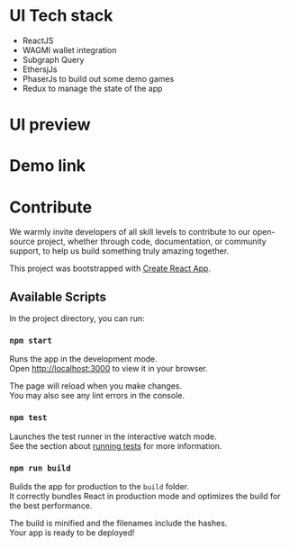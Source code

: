 # UI Tech stack
 - ReactJS
 - WAGMI wallet integration
 - Subgraph Query
 - EthersjJs
 - PhaserJs to build out some demo games
 - Redux to manage the state of the app

# UI preview

# Demo link


# Contribute
We warmly invite developers of all skill levels to contribute to our open-source project, whether through code, documentation, or community support, to help us build something truly amazing together.

This project was bootstrapped with [Create React App](https://github.com/facebook/create-react-app).

## Available Scripts

In the project directory, you can run:

### `npm start`

Runs the app in the development mode.\
Open [http://localhost:3000](http://localhost:3000) to view it in your browser.

The page will reload when you make changes.\
You may also see any lint errors in the console.

### `npm test`

Launches the test runner in the interactive watch mode.\
See the section about [running tests](https://facebook.github.io/create-react-app/docs/running-tests) for more information.

### `npm run build`

Builds the app for production to the `build` folder.\
It correctly bundles React in production mode and optimizes the build for the best performance.

The build is minified and the filenames include the hashes.\
Your app is ready to be deployed!
